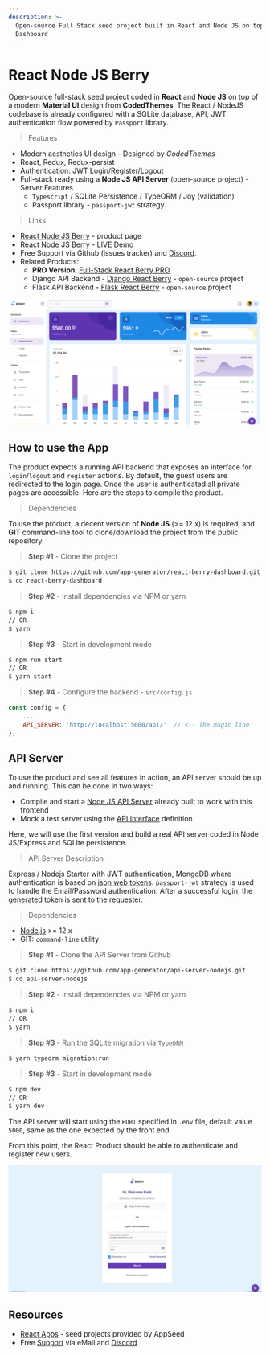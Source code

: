 ```yaml
---
description: >-
  Open-source Full Stack seed project built in React and Node JS on top of Berry
  Dashboard
---
```


# React Node JS Berry

Open-source full-stack seed project coded in **React** and **Node JS** on top of a modern **Material UI** design from **CodedThemes**. The React / NodeJS codebase is already configured with a SQLite database, API, JWT authentication flow powered by `Passport` library.

> Features

- Modern aesthetics UI design - Designed by *CodedThemes*
- React, Redux, Redux-persist
- Authentication: JWT Login/Register/Logout
- Full-stack ready using a **Node JS API Server** (open-source project) - Server Features
  - `Typescript` / SQLite Persistence / TypeORM / Joy (validation)
  - Passport library - `passport-jwt` strategy.

> Links

* [React Node JS Berry](https://appseed.us/product/react-node-js-berry-dashboard) - product page
* [React Node JS Berry](https://react-node-js-berry-dashboard.appseed-srv1.com/) - LIVE Demo
* Free Support via Github (issues tracker) and [Discord](https://discord.gg/fZC6hup).
* Related Products:
  - **PRO Version**: [Full-Stack React Berry PRO](https://appseed.us/full-stack/react-berry-dashboard) 
  - Django API Backend - [Django React Berry](https://appseed.us/product/django-react-berry-dashboard) - `open-source` project
  - Flask API Backend - [Flask React Berry](https://appseed.us/product/flask-react-berry-dashboard) - `open-source` project

![React Node JS - Berry Dashboard.](../../.gitbook/assets/react-node-js-berry-dashboard.png)


## How to use the App

The product expects a running API backend that exposes an interface for `login`/`logout` and `register` actions. By default, the guest users are redirected to the login page. Once the user is authenticated all private pages are accessible. Here are the steps to compile the product. 

> Dependencies

To use the product, a decent version of **Node JS** \(&gt;= 12.x\) is required, and **GIT** command-line tool to clone/download the project from the public repository.

> **Step #1** - Clone the project

```bash
$ git clone https://github.com/app-generator/react-berry-dashboard.git
$ cd react-berry-dashboard
```

> **Step #2** - Install dependencies via NPM or yarn

```bash
$ npm i
// OR
$ yarn 
```

> **Step #3** - Start in development mode

```bash
$ npm run start 
// OR
$ yarn start 
```

> **Step #4** - Configure the backend - `src/config.js`

```javascript
const config = {
    ...
    API_SERVER: 'http://localhost:5000/api/'  // <-- The magic line
}; 
```


## API Server

To use the product and see all features in action, an API server should be up and running. This can be done in two ways:

* Compile and start a [Node JS API Server](https://github.com/app-generator/api-server-nodejs) already built to work with this frontend
* Mock a test server using the [API Interface](https://github.com/app-generator/api-server-nodejs/blob/master/media/api.postman_collection.json) definition

Here, we will use the first version and build a real API server coded in Node JS/Express and SQLite persistence.

> API Server Description

Express / Nodejs Starter with JWT authentication, MongoDB where authentication is based on [json web tokens](https://jwt.io/). `passport-jwt` strategy is used to handle the Email/Password authentication. After a successful login, the generated token is sent to the requester.

> Dependencies

* [Node.js](https://nodejs.org/) &gt;= 12.x
* GIT: `command-line` utility 

> **Step #1** - Clone the API Server from Github

```bash
$ git clone https://github.com/app-generator/api-server-nodejs.git
$ cd api-server-nodejs 
```

> **Step #2** - Install dependencies via NPM or yarn

```bash
$ npm i
// OR
$ yarn 
```

> **Step #3** - Run the SQLite migration via `TypeORM`

```bash
$ yarn typeorm migration:run 
```

> **Step #3** - Start in development mode

```bash
$ npm dev
// OR
$ yarn dev 
```

The API server will start using the `PORT` specified in `.env` file, default value `5000`, same as the one expected by the front end.

From this point, the React Product should be able to authenticate and register new users. 

![React Node JS Berry - Login Page.](../../.gitbook/assets/react-dashboard-berry-login.jpg)


## Resources

* [React Apps](https://appseed.us/apps/react) - seed projects provided by AppSeed
* Free [Support](https://appseed.us/support) via eMail and [Discord](https://discord.gg/fZC6hup)

